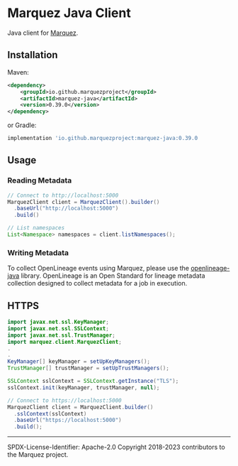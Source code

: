 # Marquez Java Client

Java client for [Marquez](https://github.com/MarquezProject/marquez).

## Installation

Maven:

```xml
<dependency>
    <groupId>io.github.marquezproject</groupId>
    <artifactId>marquez-java</artifactId>
    <version>0.39.0</version>
</dependency>
```

or Gradle:

```groovy
implementation 'io.github.marquezproject:marquez-java:0.39.0
```

## Usage

### Reading Metadata
```java
// Connect to http://localhost:5000
MarquezClient client = MarquezClient().builder()
  .baseUrl("http://localhost:5000")
  .build()

// List namespaces
List<Namespace> namespaces = client.listNamespaces();
```
### Writing Metadata
To collect OpenLineage events using Marquez, please use the [openlineage-java](https://search.maven.org/artifact/io.openlineage/openlineage-java) library. OpenLineage is an Open Standard for lineage metadata collection designed to collect metadata for a job in execution.

## HTTPS

```java
import javax.net.ssl.KeyManager;
import javax.net.ssl.SSLContext;
import javax.net.ssl.TrustManager;
import marquez.client.MarquezClient;
.
.
KeyManager[] keyManager = setUpKeyManagers();
TrustManager[] trustManager = setUpTrustManagers();

SSLContext sslContext = SSLContext.getInstance("TLS");
sslContext.init(keyManager, trustManager, null);

// Connect to https://localhost:5000
MarquezClient client = MarquezClient.builder()
  .sslContext(sslContext)
  .baseUrl("https://localhost:5000")
  .build();
```

----
SPDX-License-Identifier: Apache-2.0 
Copyright 2018-2023 contributors to the Marquez project.